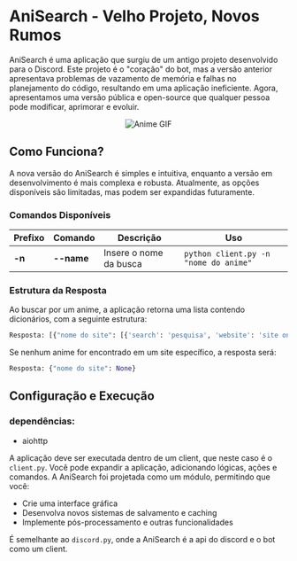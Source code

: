 # AniSearch - Velho Projeto, Novos Rumos

AniSearch é uma aplicação que surgiu de um antigo projeto desenvolvido para o Discord. Este projeto é o "coração" do bot, mas a versão anterior apresentava problemas de vazamento de memória e falhas no planejamento do código, resultando em uma aplicação ineficiente. Agora, apresentamos uma versão pública e open-source que qualquer pessoa pode modificar, aprimorar e evoluir.

<p align="center">
  <img src="https://media1.tenor.com/m/MKL7YfYYng0AAAAd/kanna-kamui-anime.gif" alt="Anime GIF">
</p>

## Como Funciona?

A nova versão do AniSearch é simples e intuitiva, enquanto a versão em desenvolvimento é mais complexa e robusta. Atualmente, as opções disponíveis são limitadas, mas podem ser expandidas futuramente.

### Comandos Disponíveis

| Prefixo | Comando      | Descrição                  | Uso                                    |
|---------|--------------|---------------------------|----------------------------------------|
| **-n**  | **--name**   | Insere o nome da busca    | `python client.py -n "nome do anime"`|

### Estrutura da Resposta

Ao buscar por um anime, a aplicação retorna uma lista contendo dicionários, com a seguinte estrutura:

```python
Resposta: [{"nome do site": [{'search': 'pesquisa', 'website': 'site onde encontrou', 'title': 'nome do anime', 'url': 'url do anime'}, {anime}, {anime}]}, ...]
```

Se nenhum anime for encontrado em um site específico, a resposta será:

```python
Resposta: {"nome do site": None}
```

## Configuração e Execução
### dependências:
- aiohttp

A aplicação deve ser executada dentro de um client, que neste caso é o `client.py`. Você pode expandir a aplicação, adicionando lógicas, ações e comandos. A AniSearch foi projetada como um módulo, permitindo que você:

- Crie uma interface gráfica
- Desenvolva novos sistemas de salvamento e caching
- Implemente pós-processamento e outras funcionalidades

É semelhante ao `discord.py`, onde a AniSearch é a api do discord e o bot como um client.
